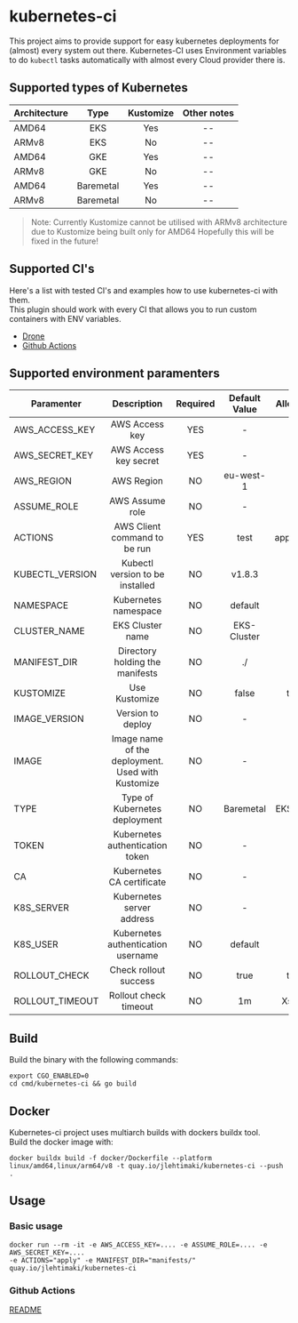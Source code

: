 # kubernetes-ci
This project aims to provide support for easy kubernetes deployments for (almost) every system out there.
Kubernetes-CI uses Environment variables to do `kubectl` tasks automatically with almost every Cloud provider there is.

## Supported types of Kubernetes
| Architecture  | Type      | Kustomize | Other notes   |
| ------------  |:----:     |:---------:|:-----------:  |
| AMD64         | EKS       | Yes       | --            |
| ARMv8         | EKS       | No        | --            |
| AMD64         | GKE       | Yes       | --            |
| ARMv8         | GKE       | No        | --            |
| AMD64         | Baremetal | Yes       | --            |
| ARMv8         | Baremetal | No        | --            |

> Note: Currently Kustomize cannot be utilised with ARMv8 architecture due to Kustomize being built only for AMD64
> Hopefully this will be fixed in the future! 

## Supported CI's
Here's a list with tested CI's and examples how to use kubernetes-ci with them. \
This plugin should work with every CI that allows you to run custom containers with ENV variables.
- [Drone](docs/drone/README.md)
- [Github Actions](docs/github-actions/README.md)

## Supported environment paramenters
| Paramenter            | Description                   |Required       | Default Value | Allowed Values |
| -------------         |:-------------:                |:-------------:|:-------------:|:-------------: |
| AWS_ACCESS_KEY        | AWS Access key                | YES           | -             | -              |
| AWS_SECRET_KEY        | AWS Access key secret         | YES           | -             | -              |
| AWS_REGION            | AWS Region                    | NO            | eu-west-1     | -              |
| ASSUME_ROLE           | AWS Assume role               | NO            | -             | Role ARN       |
| ACTIONS               | AWS Client command to be run  | YES           | test          | apply/delete/diff|
| KUBECTL_VERSION       | Kubectl version to be installed| NO           | v1.8.3        | -              |
| NAMESPACE             | Kubernetes namespace          | NO            | default       | -              |
| CLUSTER_NAME          | EKS Cluster name              | NO            | EKS-Cluster   | -              |
| MANIFEST_DIR          | Directory holding the manifests| NO           | ./            | -              |
| KUSTOMIZE             | Use Kustomize                 | NO            | false         | true / false   |
| IMAGE_VERSION         | Version to deploy             | NO            | -             | -              |
| IMAGE                 | Image name of the deployment. Used with Kustomize | NO | -    | -              |
| TYPE                  | Type of Kubernetes deployment | NO            | Baremetal     | EKS / Baremetal|
| TOKEN                 | Kubernetes authentication token| NO           | -             | -              |
| CA                    | Kubernetes CA certificate     | NO            | -             | -              |
| K8S_SERVER            | Kubernetes server address     | NO            | -             | -              |
| K8S_USER              | Kubernetes authentication username | NO       | default       | -              |
| ROLLOUT_CHECK         | Check rollout success         | NO            | true          | true / false   |
| ROLLOUT_TIMEOUT       | Rollout check timeout         | NO            | 1m            | Xs, Xm, Xh ... |

## Build
Build the binary with the following commands:

```shell script
export CGO_ENABLED=0
cd cmd/kubernetes-ci && go build
```

## Docker

Kubernetes-ci project uses multiarch builds with dockers buildx tool. \
Build the docker image with:
```
docker buildx build -f docker/Dockerfile --platform linux/amd64,linux/arm64/v8 -t quay.io/jlehtimaki/kubernetes-ci --push .
```

## Usage
### Basic usage
```
docker run --rm -it -e AWS_ACCESS_KEY=.... -e ASSUME_ROLE=.... -e AWS_SECRET_KEY=.... 
-e ACTIONS="apply" -e MANIFEST_DIR="manifests/" quay.io/jlehtimaki/kubernetes-ci
```

### Github Actions
[README](docs/github-actions/README.md)